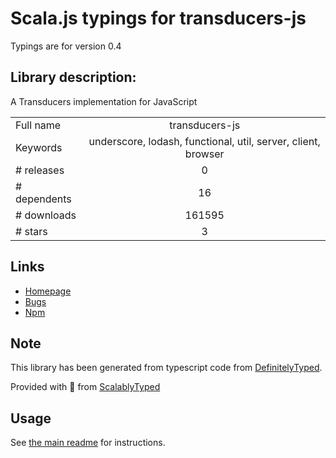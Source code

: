 
# Scala.js typings for transducers-js

Typings are for version 0.4

## Library description:
A Transducers implementation for JavaScript

|                    |                 |
| ------------------ | :-------------: |
| Full name          | transducers-js |
| Keywords           | underscore, lodash, functional, util, server, client, browser |
| # releases         | 0 |
| # dependents       | 16 |
| # downloads        | 161595 |
| # stars            | 3 |

## Links
- [Homepage](https://github.com/cognitect-labs/transducers-js)
- [Bugs](https://github.com/cognitect-labs/transducers-js/issues)
- [Npm](https://www.npmjs.com/package/transducers-js)
    


## Note
This library has been generated from typescript code from [DefinitelyTyped](https://definitelytyped.org).

Provided with :purple_heart: from [ScalablyTyped](https://github.com/oyvindberg/ScalablyTyped)

## Usage
See [the main readme](../../readme.md) for instructions.


